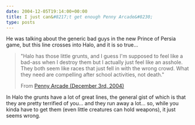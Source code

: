 ```yaml
---
date: 2004-12-05T19:14:00+00:00
title: I just can&#8217;t get enough Penny Arcade&#8230;
type: posts
---
```

He was talking about the generic bad guys in the new Prince of Persia game, but this line crosses into Halo, and it is so true...

> "Halo has those little grunts, and I guess I'm supposed to feel like a bad-ass when I destroy them but I actually just feel like an asshole. They both seem like races that just fell in with the wrong crowd. What they need are compelling after school activities, not death."
>
> From [Penny Arcade (December 3rd, 2004)](http://www.penny-arcade.com/news.php3?date=2004-12-3)

In Halo the grunts have a lot of great lines, the general gist of which is that they are pretty terrified of you... and they run away a lot... so, while you kinda have to get them (even little creatures can hold weapons), it just seems wrong.
